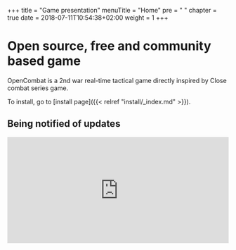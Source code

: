 +++
title = "Game presentation"
menuTitle = "Home"
pre = "<i class='fa fa-home'></i> "
chapter = true
date =  2018-07-11T10:54:38+02:00
weight = 1
+++

# Open source, free and community based game

OpenCombat is a 2nd war real-time tactical game directly inspired by Close combat series game.

To install, go to [install page]({{< relref "install/_index.md" >}}).

## Being notified of updates

<iframe frameborder="0" scrolling="no" marginheight="0" marginwidth="0" src="https://app.mailjet.com/widget/iframe/3gzU/7Zh" width="100%" height="241"></iframe>
